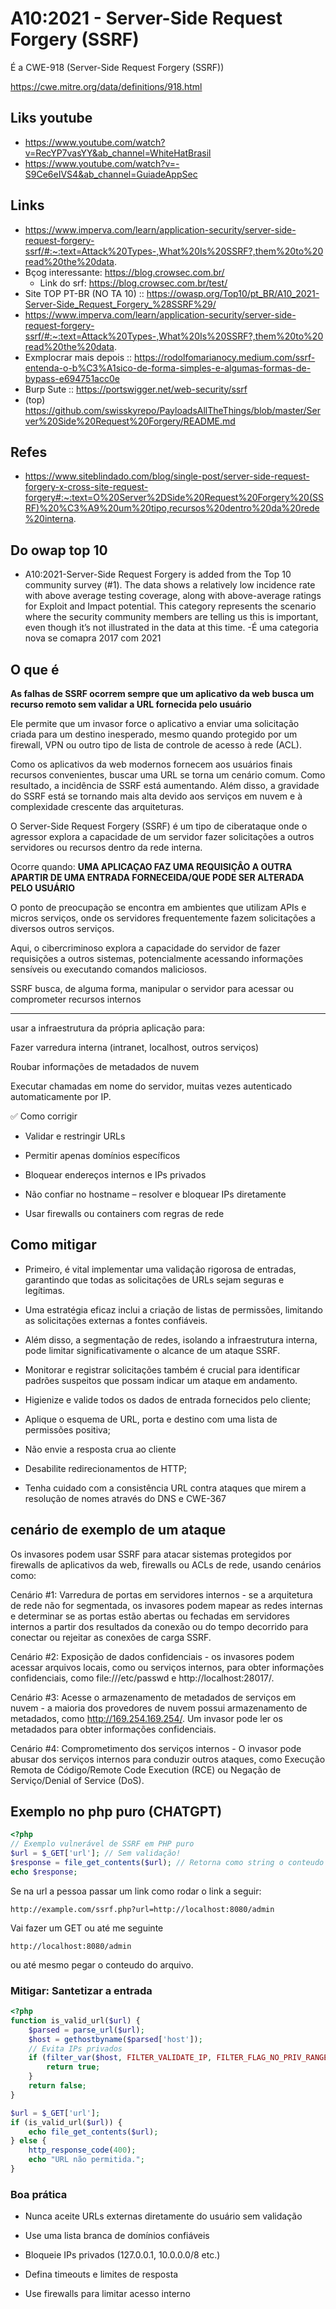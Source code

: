 # A10:2021 - Server-Side Request Forgery (SSRF)

É a CWE-918 (Server-Side Request Forgery (SSRF))

https://cwe.mitre.org/data/definitions/918.html

## Liks youtube

+ https://www.youtube.com/watch?v=RecYP7vasYY&ab_channel=WhiteHatBrasil
+ https://www.youtube.com/watch?v=-S9Ce6eIVS4&ab_channel=GuiadeAppSec


## Links

+ https://www.imperva.com/learn/application-security/server-side-request-forgery-ssrf/#:~:text=Attack%20Types-,What%20Is%20SSRF?,them%20to%20read%20the%20data.
+ Bçog interessante: https://blog.crowsec.com.br/
  - Link do srf: https://blog.crowsec.com.br/test/
+ Site TOP PT-BR (NO TA 10) :: https://owasp.org/Top10/pt_BR/A10_2021-Server-Side_Request_Forgery_%28SSRF%29/
+ https://www.imperva.com/learn/application-security/server-side-request-forgery-ssrf/#:~:text=Attack%20Types-,What%20Is%20SSRF?,them%20to%20read%20the%20data.
+ Exmplocrar mais depois :: https://rodolfomarianocy.medium.com/ssrf-entenda-o-b%C3%A1sico-de-forma-simples-e-algumas-formas-de-bypass-e694751acc0e
+ Burp Sute :: https://portswigger.net/web-security/ssrf
+ (top) https://github.com/swisskyrepo/PayloadsAllTheThings/blob/master/Server%20Side%20Request%20Forgery/README.md

## Refes

+ https://www.siteblindado.com/blog/single-post/server-side-request-forgery-x-cross-site-request-forgery#:~:text=O%20Server%2DSide%20Request%20Forgery%20(SSRF)%20%C3%A9%20um%20tipo,recursos%20dentro%20da%20rede%20interna.

## Do owap top 10

+ A10:2021-Server-Side Request Forgery is added from the Top 10 community survey (#1). The data shows a relatively low incidence rate with above average testing coverage, along with above-average ratings for Exploit and Impact potential. This category represents the scenario where the security community members are telling us this is important, even though it’s not illustrated in the data at this time. 
  -É uma categoria nova se comapra 2017 com 2021

##  O que é

**As falhas de SSRF ocorrem sempre que um aplicativo da web busca um recurso remoto sem validar a URL fornecida pelo usuário**

Ele permite que um invasor force o aplicativo a enviar uma solicitação criada para um destino inesperado, mesmo quando protegido por um firewall, VPN ou outro tipo de lista de controle de acesso à rede (ACL).

Como os aplicativos da web modernos fornecem aos usuários finais recursos convenientes, buscar uma URL se torna um cenário comum. Como resultado, a incidência de SSRF está aumentando. Além disso, a gravidade do SSRF está se tornando mais alta devido aos serviços em nuvem e à complexidade crescente das arquiteturas.

O Server-Side Request Forgery (SSRF) é um tipo de ciberataque onde o agressor explora a capacidade de um servidor fazer solicitações a outros servidores ou recursos dentro da rede interna.

Ocorre quando: **UMA APLICAÇAO FAZ UMA REQUISIÇÂO A OUTRA APARTIR DE UMA ENTRADA FORNECEIDA/QUE PODE SER ALTERADA PELO USUÁRIO**

O ponto de preocupação se encontra em ambientes que utilizam APIs e micros serviços, onde os servidores frequentemente fazem solicitações a diversos outros serviços.

Aqui, o cibercriminoso explora a capacidade do servidor de fazer requisições a outros sistemas, potencialmente acessando informações sensíveis ou executando comandos maliciosos.

SSRF busca, de alguma forma, manipular o servidor para acessar ou comprometer recursos internos

---

usar a infraestrutura da própria aplicação para:

Fazer varredura interna (intranet, localhost, outros serviços)

Roubar informações de metadados de nuvem

Executar chamadas em nome do servidor, muitas vezes autenticado automaticamente por IP.


✅ Como corrigir
+ Validar e restringir URLs

+ Permitir apenas domínios específicos

+ Bloquear endereços internos e IPs privados

+ Não confiar no hostname – resolver e bloquear IPs diretamente

+ Usar firewalls ou containers com regras de rede

## Como mitigar

+ Primeiro, é vital implementar uma validação rigorosa de entradas, garantindo que todas as solicitações de URLs sejam seguras e legítimas.
+ Uma estratégia eficaz inclui a criação de listas de permissões, limitando as solicitações externas a fontes confiáveis.
+ Além disso, a segmentação de redes, isolando a infraestrutura interna, pode limitar significativamente o alcance de um ataque SSRF.
+ Monitorar e registrar solicitações também é crucial para identificar padrões suspeitos que possam indicar um ataque em andamento.

+ Higienize e valide todos os dados de entrada fornecidos pelo cliente;
+ Aplique o esquema de URL, porta e destino com uma lista de permissões positiva;
+ Não envie a resposta crua ao cliente
+ Desabilite redirecionamentos de HTTP;
+ Tenha cuidado com a consistência URL contra ataques que mirem a resolução de nomes através do DNS e CWE-367

## cenário de exemplo de um ataque

Os invasores podem usar SSRF para atacar sistemas protegidos por firewalls de aplicativos da web, firewalls ou ACLs de rede, usando cenários como:

Cenário #1: Varredura de portas em servidores internos - se a arquitetura de rede não for segmentada, os invasores podem mapear as redes internas e determinar se as portas estão abertas ou fechadas em servidores internos a partir dos resultados da conexão ou do tempo decorrido para conectar ou rejeitar as conexões de carga SSRF.

Cenário #2: Exposição de dados confidenciais - os invasores podem acessar arquivos locais, como ou serviços internos, para obter informações confidenciais, como file:///etc/passwd e http://localhost:28017/.

Cenário #3: Acesse o armazenamento de metadados de serviços em nuvem - a maioria dos provedores de nuvem possui armazenamento de metadados, como http://169.254.169.254/. Um invasor pode ler os metadados para obter informações confidenciais.

Cenário #4: Comprometimento dos serviços internos - O invasor pode abusar dos serviços internos para conduzir outros ataques, como Execução Remota de Código/Remote Code Execution (RCE) ou Negação de Serviço/Denial of Service (DoS).

## Exemplo no php puro (CHATGPT)

````php
<?php
// Exemplo vulnerável de SSRF em PHP puro
$url = $_GET['url']; // Sem validação!
$response = file_get_contents($url); // Retorna como string o conteudo de uma URL
echo $response;
````

Se na url a pessoa passar um link como rodar o link a seguir:

````
http://example.com/ssrf.php?url=http://localhost:8080/admin
````

Vai fazer um GET ou até me seguinte 

````
http://localhost:8080/admin
````

ou até mesmo pegar o conteudo do arquivo.


### Mitigar: Santetizar a entrada

````php
<?php
function is_valid_url($url) {
    $parsed = parse_url($url);
    $host = gethostbyname($parsed['host']);
    // Evita IPs privados
    if (filter_var($host, FILTER_VALIDATE_IP, FILTER_FLAG_NO_PRIV_RANGE | FILTER_FLAG_NO_RES_RANGE)) {
        return true;
    }
    return false;
}

$url = $_GET['url'];
if (is_valid_url($url)) {
    echo file_get_contents($url);
} else {
    http_response_code(400);
    echo "URL não permitida.";
}

````

### Boa prática

+ Nunca aceite URLs externas diretamente do usuário sem validação

+ Use uma lista branca de domínios confiáveis

+ Bloqueie IPs privados (127.0.0.1, 10.0.0.0/8 etc.)

+ Defina timeouts e limites de resposta

+ Use firewalls para limitar acesso interno